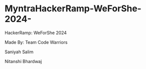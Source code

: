 # MyntraHackerRamp-WeForShe-2024-
HackerRamp: WeForShe 2024 

Made By: Team Code Warriors


Saniyah Salim

Nitanshi Bhardwaj
